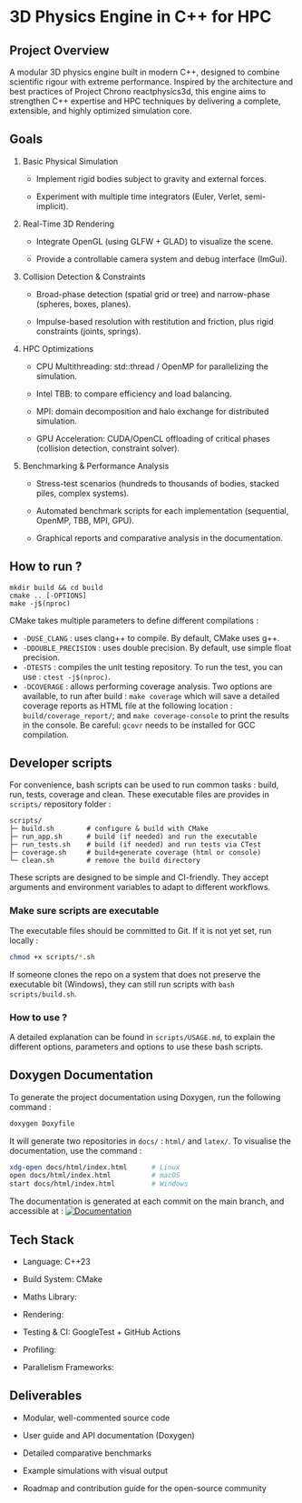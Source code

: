 # 3D Physics Engine in C++ for HPC

## Project Overview
A modular 3D physics engine built in modern C++, designed to combine scientific rigour with extreme performance. Inspired by the architecture and best practices of Project Chrono reactphysics3d, this engine aims to strengthen C++ expertise and HPC techniques by delivering a complete, extensible, and highly optimized simulation core.

## Goals

1. Basic Physical Simulation

   - Implement rigid bodies subject to gravity and external forces.

   - Experiment with multiple time integrators (Euler, Verlet, semi-implicit).

2. Real-Time 3D Rendering

    - Integrate OpenGL (using GLFW + GLAD) to visualize the scene.

    - Provide a controllable camera system and debug interface (ImGui).

3. Collision Detection & Constraints

    - Broad-phase detection (spatial grid or tree) and narrow-phase (spheres, boxes, planes).

    - Impulse-based resolution with restitution and friction, plus rigid constraints (joints, springs).

4. HPC Optimizations

    - CPU Multithreading: std::thread / OpenMP for parallelizing the simulation.

    - Intel TBB: to compare efficiency and load balancing.

    - MPI: domain decomposition and halo exchange for distributed simulation.

    - GPU Acceleration: CUDA/OpenCL offloading of critical phases (collision detection, constraint solver).

5. Benchmarking & Performance Analysis

    - Stress-test scenarios (hundreds to thousands of bodies, stacked piles, complex systems).

    - Automated benchmark scripts for each implementation (sequential, OpenMP, TBB, MPI, GPU).

    - Graphical reports and comparative analysis in the documentation.

## How to run ?

```
mkdir build && cd build
cmake .. [-OPTIONS]
make -j$(nproc)
```

CMake takes multiple parameters to define different compilations :
- `-DUSE_CLANG` : uses clang++ to compile. By default, CMake uses g++.
- `-DDOUBLE_PRECISION` : uses double precision. By default, use simple float precision.
- `-DTESTS` : compiles the unit testing repository. To run the test, you can use : `ctest -j$(nproc)`.
- `-DCOVERAGE` : allows performing coverage analysis. Two options are available, to run after build : `make coverage` which will save a detailed coverage reports as HTML file at the following location : `build/coverage_report/`; and `make coverage-console` to print the results in the console. Be careful: `gcovr` needs to be installed for GCC compilation.

## Developer scripts

For convenience, bash scripts can be used to run common tasks : build, run, tests, coverage and clean. These executable files are provides in `scripts/` repository folder :

```
scripts/
├─ build.sh        # configure & build with CMake
├─ run_app.sh      # build (if needed) and run the executable
├─ run_tests.sh    # build (if needed) and run tests via CTest
├─ coverage.sh     # build+generate coverage (html or console)
└─ clean.sh        # remove the build directory
```

These scripts are designed to be simple and CI-friendly. They accept arguments and environment variables to adapt to different workflows.

### Make sure scripts are executable
The executable files should be committed to Git. If it is not yet set, run locally : 

```bash
chmod +x scripts/*.sh
```
If someone clones the repo on a system that does not preserve the executable bit (Windows), they can still run scripts with `bash scripts/build.sh`.

### How to use ?

A detailed explanation can be found in `scripts/USAGE.md`, to explain the different options, parameters and options to use these bash scripts.

## Doxygen Documentation

To generate the project documentation using Doxygen, run the following command :
```bash
doxygen Doxyfile
```

It will generate two repositories in `docs/` : `html/` and `latex/`. To visualise the documentation, use the command : 
```bash
xdg-open docs/html/index.html      # Linux
open docs/html/index.html          # macOS
start docs/html/index.html         # Windows
```

The documentation is generated at each commit on the main branch, and accessible at : [![Documentation](https://img.shields.io/badge/docs-online-brightgreen)](https://tomlaclavere.github.io/3DPhysicsEngine/)


## Tech Stack

- Language: C++23

- Build System: CMake

- Maths Library: 

- Rendering: 

- Testing & CI: GoogleTest + GitHub Actions

- Profiling: 

- Parallelism Frameworks: 

## Deliverables

- Modular, well-commented source code

- User guide and API documentation (Doxygen)

- Detailed comparative benchmarks

- Example simulations with visual output

- Roadmap and contribution guide for the open-source community
